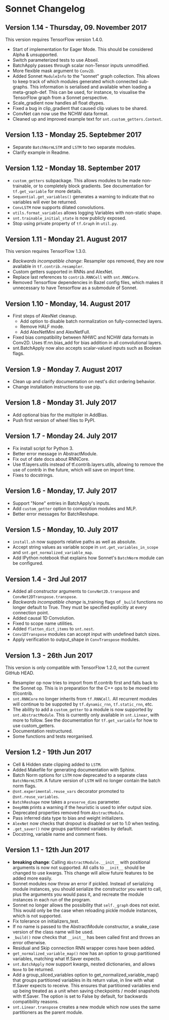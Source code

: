 # Sonnet Changelog

## Version 1.14 - Thursday, 09. November 2017

This version requires TensorFlow version 1.4.0.

* Start of implementation for Eager Mode. This should be considered Alpha &
  unsupported.
* Switch parameterized tests to use Abseil.
* BatchApply passes through scalar non-Tensor inputs unmodified.
* More flexible mask argument to `Conv2D`.
* Added Sonnet `ModuleInfo` to the "sonnet" graph collection. This allows to
  keep track of which modules generated which connected sub-graphs. This
  information is serialised and available when loading a meta-graph-def. This
  can be used, for instance, to visualise the TensorFlow graph from a Sonnet
  perspective.
* Scale_gradient now handles all float dtypes.
* Fixed a bug in clip_gradient that caused clip values to be shared.
* ConvNet can now use the NCHW data format.
* Cleaned up and improved example text for `snt.custom_getters.Context`.


## Version 1.13 - Monday 25. Septebmer 2017

* Separate `BatchNormLSTM` and `LSTM` to two separate modules.
* Clarify example in Readme.

## Version 1.12 - Monday 18. September 2017

* `custom_getters` subpackage. This allows modules to be made non-trainable, or
  to completely block gradients. See documentation for `tf.get_variable` for
  more details.
* `Sequential.get_variables()` generates a warning to indicate that no
  variables will ever be returned.
* `ConvLSTM` now supports dilated convolutions.
* `utils.format_variables` allows logging Variables with non-static shape.
* `snt.trainable_initial_state` is now publicly exposed.
* Stop using private property of `tf.Graph` in `util.py`.

## Version 1.11 - Monday 21. August 2017

This version requires TensorFlow 1.3.0.

* *Backwards incompatible change*: Resampler ops removed, they are now available
  in `tf.contrib.resampler`.
* Custom getters supported in RNNs and AlexNet.
* Replace last references to `contrib.RNNCell` with `snt.RNNCore`.
* Removed Tensorflow dependencies in Bazel config files, which makes it
  unnecessary to have Tensorflow as a submodule of Sonnet.

## Version 1.10 - Monday, 14. August 2017

* First steps of AlexNet cleanup.
  * Add option to disable batch normalization on fully-connected layers.
  * Remove HALF mode.
  * Add AlexNetMini and AlexNetFull.
* Fixed bias compatibility between NHWC and NCHW data formats in Conv2D.
  Uses tf.nn.bias_add for bias addition in all convolutional layers.
* snt.BatchApply now also accepts scalar-valued inputs such as Boolean flags.

## Version 1.9 - Monday 7. August 2017

* Clean up and clarify documentation on nest's dict ordering behavior.
* Change installation instructions to use pip.

## Version 1.8 - Monday 31. July 2017

* Add optional bias for the multipler in AddBias.
* Push first version of wheel files to PyPI.

## Version 1.7 - Monday 24. July 2017

* Fix install script for Python 3.
* Better error message in AbstractModule.
* Fix out of date docs about RNNCore.
* Use tf.layers.utils instead of tf.contrib.layers.utils, allowing to remove
  the use of contrib in the future, which will save on import time.
* Fixes to docstrings.

## Version 1.6 - Monday, 17. July 2017

* Support "None" entries in BatchApply's inputs.
* Add `custom_getter` option to convolution modules and MLP.
* Better error messages for BatchReshape.

## Version 1.5 - Monday, 10. July 2017

* `install.sh` now supports relative paths as well as absolute.
* Accept string values as variable scope in `snt.get_variables_in_scope` and
  `snt.get_normalized_variable_map`.
* Add IPython notebook that explains how Sonnet's `BatchNorm` module can be
  configured.

## Version 1.4 - 3rd Jul 2017

* Added all constructor arguments to `ConvNet2D.transpose` and
  `ConvNet2DTranspose.transpose`.
* *Backwards incompatible change* is_training flags of `_build` functions no
  longer default to True. They must be specified explicitly at every connection
  point.
* Added causal 1D Convolution.
* Fixed to scope name utilities.
* Added `flatten_dict_items` to `snt.nest`.
* `Conv1DTranspose` modules can accept input with undefined batch sizes.
* Apply verification to output_shape in `ConvTranspose` modules.

## Version 1.3 - 26th Jun 2017

This version is only compatible with TensorFlow 1.2.0, not the current GitHub
HEAD.

* Resampler op now tries to import from tf.contrib first and falls back to the
Sonnet op. This is in preparation for the C++ ops to be moved into tf/contrib.
* `snt.RNNCore` no longer inherits from `tf.RNNCell`. All recurrent modules
will continue to be suppoted by `tf.dynamic_rnn`, `tf.static_rnn`, etc.
* The ability to add a `custom_getter` to a module is now supported by
`snt.AbstractModule`. This is currently only available in `snt.Linear`, with
more to follow. See the documentation for `tf.get_variable` for how to use
custom_getters.
* Documentation restructured.
* Some functions and tests reorganised.

## Version 1.2 - 19th Jun 2017

* Cell & Hidden state clipping added to `LSTM`.
* Added Makefile for generating documentation with Sphinx.
* Batch Norm options for `LSTM` now deprecated to a separate class
  `BatchNormLSTM`. A future version of `LSTM` will no longer contain the batch
  norm flags.
* `@snt.experimental.reuse_vars` decorator promoted to `@snt.reuse_variables`.
* `BatchReshape` now takes a `preserve_dims` parameter.
* `DeepRNN` prints a warning if the heuristic is used to infer output size.
* Deprecated properties removed from `AbstractModule`.
* Pass inferred data type to bias and weight initializers.
* `AlexNet` now checks that dropout is disabled or set to 1.0 when testing.
* `.get_saver()` now groups partitioned variables by default.
* Docstring, variable name and comment fixes.


## Version 1.1 - 12th Jun 2017

* **breaking change**: Calling `AbstractModule.__init__` with positional
arguments is now not supported. All calls to `__init__` should be changed to use
kwargs. This change will allow future features to be added more easily.
* Sonnet modules now throw an error if pickled. Instead of serializing module
instances, you should serialize the constructor you want to call, plus the
arguments you would pass it, and recreate the module instances in each run of
the program.
* Sonnet no longer allows the possibility that `self._graph` does not exist.
This would only be the case when reloading pickle module instances, which is not
supported.
* Fix tolerance on initializers_test.
* If no name is passed to the AbstractModule constructor, a snake_case version
of the class name will be used.
* `_build()` now checks that `__init__` has been called first and throws
an error otherwise.
* Residual and Skip connection RNN wrapper cores have been added.
* `get_normalized_variable_map()` now has an option to group partitioned
variables, matching what tf.Saver expects.
* `snt.BatchApply` now support kwargs, nested dictionaries, and allows `None` to
be returned.
* Add a group_sliced_variables option to get_normalized_variable_map() that
groups partitioned variables in its return value, in line with what tf.Saver
expects to receive. This ensures that partitioned variables end up being treated
as a unit when saving checkpoints / model snapshots with tf.Saver. The option is
set to False by default, for backwards compatibility reasons.
* `snt.Linear.transpose` creates a new module which now uses the same
partitioners as the parent module.

